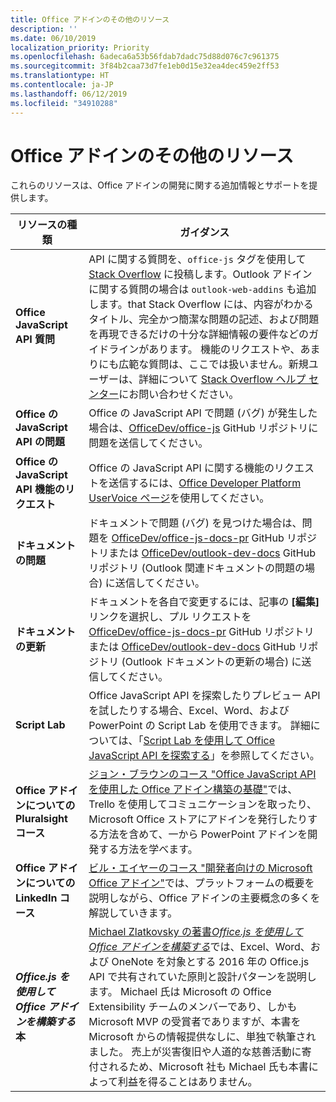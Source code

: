 ```yaml
---
title: Office アドインのその他のリソース
description: ''
ms.date: 06/10/2019
localization_priority: Priority
ms.openlocfilehash: 6adeca6a53b56fdab7dadc75d88d076c7c961375
ms.sourcegitcommit: 3f84b2caa73d7fe1eb0d15e32ea4dec459e2ff53
ms.translationtype: HT
ms.contentlocale: ja-JP
ms.lasthandoff: 06/12/2019
ms.locfileid: "34910288"
---
```

# <a name="office-add-ins-additional-resources"></a>Office アドインのその他のリソース

これらのリソースは、Office アドインの開発に関する追加情報とサポートを提供します。

|**リソースの種類**|**ガイダンス**|
|-----------------|------------|
|**Office JavaScript API 質問** | API に関する質問を、`office-js` タグを使用して [Stack Overflow](https://stackoverflow.com/questions/tagged/office-js) に投稿します。Outlook アドインに関する質問の場合は `outlook-web-addins` も追加します。that Stack Overflow には、内容がわかるタイトル、完全かつ簡潔な問題の記述、および問題を再現できるだけの十分な詳細情報の要件などのガイドラインがあります。 機能のリクエストや、あまりにも広範な質問は、ここでは扱いません。新規ユーザーは、詳細について [Stack Overflow ヘルプ センター](https://stackoverflow.com/help/how-to-ask)にお問い合わせください。|
|**Office の JavaScript API の問題**| Office の JavaScript API で問題 (バグ) が発生した場合は、<a href="https://github.com/officedev/office-js/issues" target="_blank">OfficeDev/office-js</a> GitHub リポジトリに問題を送信してください。|
|**Office の JavaScript API 機能のリクエスト**| Office の JavaScript API に関する機能のリクエストを送信するには、<a href="https://officespdev.uservoice.com/" target="_blank">Office Developer Platform UserVoice ページ</a>を使用してください。|
|**ドキュメントの問題**| ドキュメントで問題 (バグ) を見つけた場合は、問題を <a href="https://github.com/officedev/office-js-docs-pr/issues" target="_blank">OfficeDev/office-js-docs-pr</a> GitHub リポジトリまたは <a href="https://github.com/officedev/outlook-dev-docs/issues" target="_blank">OfficeDev/outlook-dev-docs</a> GitHub リポジトリ (Outlook 関連ドキュメントの問題の場合) に送信してください。|
|**ドキュメントの更新**| ドキュメントを各自で変更するには、記事の **[編集]** リンクを選択し、プル リクエストを <a href="https://github.com/officedev/office-js-docs-pr" target="_blank">OfficeDev/office-js-docs-pr</a> GitHub リポジトリまたは <a href="https://github.com/officedev/outlook-dev-docs" target="_blank">OfficeDev/outlook-dev-docs</a> GitHub リポジトリ (Outlook ドキュメントの更新の場合) に送信してください。|
|**Script Lab**| Office JavaScript API を探索したりプレビュー API を試したりする場合、Excel、Word、および PowerPoint の Script Lab を使用できます。 詳細については、「[Script Lab を使用して Office JavaScript API を探索する](../overview/explore-with-script-lab.md)」を参照してください。 |
|**Office アドインについての Pluralsight コース**| <a href="https://www.pluralsight.com/courses/build-office-addins-js-api" target="_blank">ジョン・ブラウンのコース "Office JavaScript API を使用した Office アドイン構築の基礎"</a>では、Trello を使用してコミュニケーションを取ったり、Microsoft Office ストアにアドインを発行したりする方法を含めて、一から PowerPoint アドインを開発する方法を学べます。|
|**Office アドインについての LinkedIn コース**| <a href="https://www.linkedin.com/learning/microsoft-office-add-ins-for-developers/microsoft-office-add-ins?u=3322">ビル・エイヤーのコース "開発者向けの Microsoft Office アドイン"</a>では、プラットフォームの概要を説明しながら、Office アドインの主要概念の多くを解説していきます。|
|***Office.js を使用して Office アドインを構築する*本**| <a href="https://leanpub.com/buildingofficeaddins">Michael Zlatkovsky の著書*Office.js を使用して Office アドインを構築する*</a>では、Excel、Word、および OneNote を対象とする 2016 年の Office.js API で共有されていた原則と設計パターンを説明します。 Michael 氏は Microsoft の Office Extensibility チームのメンバーであり、しかも Microsoft MVP の受賞者でありますが、本書を Microsoft からの情報提供なしに、単独で執筆されました。 売上が災害復旧や人道的な慈善活動に寄付されるため、Microsoft 社も Michael 氏も本書によって利益を得ることはありません。|
